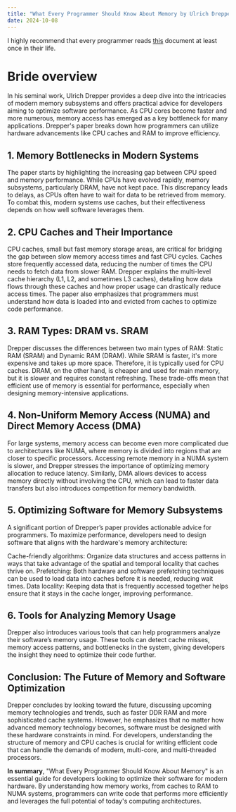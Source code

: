 ```yaml
---
title: "What Every Programmer Should Know About Memory by Ulrich Drepper."
date: 2024-10-08
---
```


I highly recommend that every programmer reads [this](https://people.freebsd.org/~lstewart/articles/cpumemory.pdf) document at least once in their life.

# Bride overview
In his seminal work, Ulrich Drepper provides a deep dive into the intricacies of modern memory subsystems and offers practical advice for developers aiming to optimize software performance. As CPU cores become faster and more numerous, memory access has emerged as a key bottleneck for many applications. Drepper's paper breaks down how programmers can utilize hardware advancements like CPU caches and RAM to improve efficiency.

## 1. Memory Bottlenecks in Modern Systems
The paper starts by highlighting the increasing gap between CPU speed and memory performance. While CPUs have evolved rapidly, memory subsystems, particularly DRAM, have not kept pace. This discrepancy leads to delays, as CPUs often have to wait for data to be retrieved from memory. To combat this, modern systems use caches, but their effectiveness depends on how well software leverages them.

## 2. CPU Caches and Their Importance
CPU caches, small but fast memory storage areas, are critical for bridging the gap between slow memory access times and fast CPU cycles. Caches store frequently accessed data, reducing the number of times the CPU needs to fetch data from slower RAM. Drepper explains the multi-level cache hierarchy (L1, L2, and sometimes L3 caches), detailing how data flows through these caches and how proper usage can drastically reduce access times. The paper also emphasizes that programmers must understand how data is loaded into and evicted from caches to optimize code performance.

## 3. RAM Types: DRAM vs. SRAM
Drepper discusses the differences between two main types of RAM: Static RAM (SRAM) and Dynamic RAM (DRAM). While SRAM is faster, it's more expensive and takes up more space. Therefore, it is typically used for CPU caches. DRAM, on the other hand, is cheaper and used for main memory, but it is slower and requires constant refreshing. These trade-offs mean that efficient use of memory is essential for performance, especially when designing memory-intensive applications.

## 4. Non-Uniform Memory Access (NUMA) and Direct Memory Access (DMA)
For large systems, memory access can become even more complicated due to architectures like NUMA, where memory is divided into regions that are closer to specific processors. Accessing remote memory in a NUMA system is slower, and Drepper stresses the importance of optimizing memory allocation to reduce latency. Similarly, DMA allows devices to access memory directly without involving the CPU, which can lead to faster data transfers but also introduces competition for memory bandwidth.

## 5. Optimizing Software for Memory Subsystems
A significant portion of Drepper’s paper provides actionable advice for programmers. To maximize performance, developers need to design software that aligns with the hardware's memory architecture:

Cache-friendly algorithms: Organize data structures and access patterns in ways that take advantage of the spatial and temporal locality that caches thrive on.
Prefetching: Both hardware and software prefetching techniques can be used to load data into caches before it is needed, reducing wait times.
Data locality: Keeping data that is frequently accessed together helps ensure that it stays in the cache longer, improving performance.

## 6. Tools for Analyzing Memory Usage
Drepper also introduces various tools that can help programmers analyze their software’s memory usage. These tools can detect cache misses, memory access patterns, and bottlenecks in the system, giving developers the insight they need to optimize their code further.

## Conclusion: The Future of Memory and Software Optimization
Drepper concludes by looking toward the future, discussing upcoming memory technologies and trends, such as faster DDR RAM and more sophisticated cache systems. However, he emphasizes that no matter how advanced memory technology becomes, software must be designed with these hardware constraints in mind. For developers, understanding the structure of memory and CPU caches is crucial for writing efficient code that can handle the demands of modern, multi-core, and multi-threaded processors.

**In summary**, "What Every Programmer Should Know About Memory" is an essential guide for developers looking to optimize their software for modern hardware. By understanding how memory works, from caches to RAM to NUMA systems, programmers can write code that performs more efficiently and leverages the full potential of today's computing architectures.